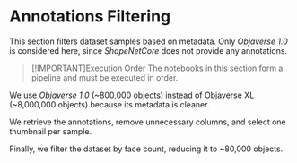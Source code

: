 # Annotations Filtering

This section filters dataset samples based on metadata. Only _Objaverse 1.0_ is considered here, since _ShapeNetCore_ does not provide any annotations.

>[!IMPORTANT]Execution Order
>The notebooks in this section form a pipeline and must be executed in order.

We use _Objaverse 1.0_ (~800,000 objects) instead of Objaverse XL (~8,000,000 objects) because its metadata is cleaner.

We retrieve the annotations, remove unnecessary columns, and select one thumbnail per sample.

Finally, we filter the dataset by face count, reducing it to ~80,000 objects.

